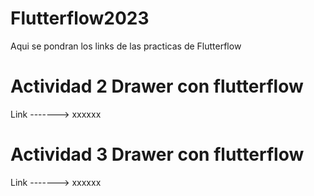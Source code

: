 # Flutterflow2023
Aqui se pondran los links de las practicas de Flutterflow

# Actividad 2 Drawer con flutterflow
   Link -------> xxxxxx

# Actividad 3 Drawer con flutterflow
   Link -------> xxxxxx
